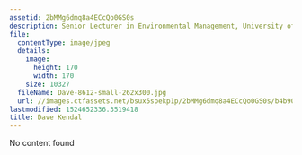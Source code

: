 ```yaml
---
assetid: 2bMMg6dmq8a4ECcQo0GS0s
description: Senior Lecturer in Environmental Management, University of Tasmania
file:
  contentType: image/jpeg
  details:
    image:
      height: 170
      width: 170
    size: 10327
  fileName: Dave-8612-small-262x300.jpg
  url: //images.ctfassets.net/bsux5spekp1p/2bMMg6dmq8a4ECcQo0GS0s/b4b9021976e8efb12b9a90addea46b7d/Dave-8612-small-262x300.jpg
lastmodified: 1524652336.3519418
title: Dave Kendal
---
```

No content found